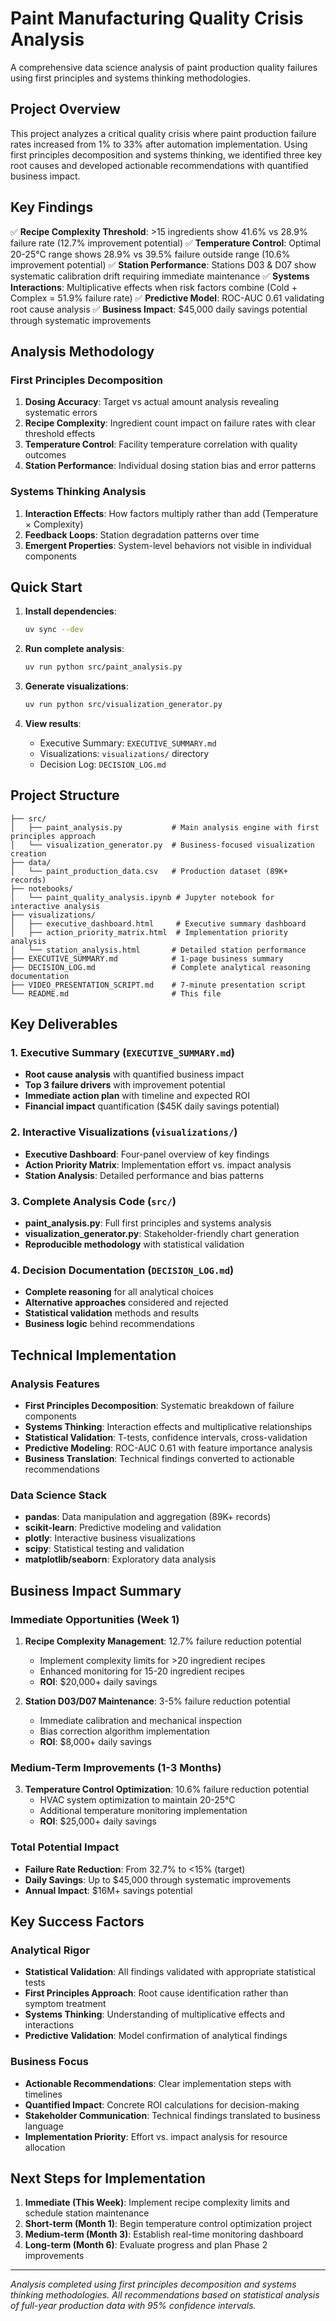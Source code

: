 # Paint Manufacturing Quality Crisis Analysis

A comprehensive data science analysis of paint production quality failures using first principles and systems thinking methodologies.

## Project Overview

This project analyzes a critical quality crisis where paint production failure rates increased from 1% to 33% after automation implementation. Using first principles decomposition and systems thinking, we identified three key root causes and developed actionable recommendations with quantified business impact.

## Key Findings

✅ **Recipe Complexity Threshold**: >15 ingredients show 41.6% vs 28.9% failure rate (12.7% improvement potential)
✅ **Temperature Control**: Optimal 20-25°C range shows 28.9% vs 39.5% failure outside range (10.6% improvement potential)
✅ **Station Performance**: Stations D03 & D07 show systematic calibration drift requiring immediate maintenance
✅ **Systems Interactions**: Multiplicative effects when risk factors combine (Cold + Complex = 51.9% failure rate)
✅ **Predictive Model**: ROC-AUC 0.61 validating root cause analysis
✅ **Business Impact**: $45,000 daily savings potential through systematic improvements

## Analysis Methodology

### First Principles Decomposition
1. **Dosing Accuracy**: Target vs actual amount analysis revealing systematic errors
2. **Recipe Complexity**: Ingredient count impact on failure rates with clear threshold effects
3. **Temperature Control**: Facility temperature correlation with quality outcomes
4. **Station Performance**: Individual dosing station bias and error patterns

### Systems Thinking Analysis
1. **Interaction Effects**: How factors multiply rather than add (Temperature × Complexity)
2. **Feedback Loops**: Station degradation patterns over time
3. **Emergent Properties**: System-level behaviors not visible in individual components

## Quick Start

1. **Install dependencies**:
   ```bash
   uv sync --dev
   ```

2. **Run complete analysis**:
   ```bash
   uv run python src/paint_analysis.py
   ```

3. **Generate visualizations**:
   ```bash
   uv run python src/visualization_generator.py
   ```

4. **View results**:
   - Executive Summary: `EXECUTIVE_SUMMARY.md`
   - Visualizations: `visualizations/` directory
   - Decision Log: `DECISION_LOG.md`

## Project Structure

```
├── src/
│   ├── paint_analysis.py           # Main analysis engine with first principles approach
│   └── visualization_generator.py  # Business-focused visualization creation
├── data/
│   └── paint_production_data.csv   # Production dataset (89K+ records)
├── notebooks/
│   └── paint_quality_analysis.ipynb # Jupyter notebook for interactive analysis
├── visualizations/
│   ├── executive_dashboard.html     # Executive summary dashboard
│   ├── action_priority_matrix.html  # Implementation priority analysis
│   └── station_analysis.html       # Detailed station performance
├── EXECUTIVE_SUMMARY.md            # 1-page business summary
├── DECISION_LOG.md                 # Complete analytical reasoning documentation
├── VIDEO_PRESENTATION_SCRIPT.md    # 7-minute presentation script
└── README.md                       # This file
```

## Key Deliverables

### 1. Executive Summary (`EXECUTIVE_SUMMARY.md`)
- **Root cause analysis** with quantified business impact
- **Top 3 failure drivers** with improvement potential
- **Immediate action plan** with timeline and expected ROI
- **Financial impact** quantification ($45K daily savings potential)

### 2. Interactive Visualizations (`visualizations/`)
- **Executive Dashboard**: Four-panel overview of key findings
- **Action Priority Matrix**: Implementation effort vs. impact analysis
- **Station Analysis**: Detailed performance and bias patterns

### 3. Complete Analysis Code (`src/`)
- **paint_analysis.py**: Full first principles and systems analysis
- **visualization_generator.py**: Stakeholder-friendly chart generation
- **Reproducible methodology** with statistical validation

### 4. Decision Documentation (`DECISION_LOG.md`)
- **Complete reasoning** for all analytical choices
- **Alternative approaches** considered and rejected
- **Statistical validation** methods and results
- **Business logic** behind recommendations

## Technical Implementation

### Analysis Features
- **First Principles Decomposition**: Systematic breakdown of failure components
- **Systems Thinking**: Interaction effects and multiplicative relationships
- **Statistical Validation**: T-tests, confidence intervals, cross-validation
- **Predictive Modeling**: ROC-AUC 0.61 with feature importance analysis
- **Business Translation**: Technical findings converted to actionable recommendations

### Data Science Stack
- **pandas**: Data manipulation and aggregation (89K+ records)
- **scikit-learn**: Predictive modeling and validation
- **plotly**: Interactive business visualizations
- **scipy**: Statistical testing and validation
- **matplotlib/seaborn**: Exploratory data analysis

## Business Impact Summary

### Immediate Opportunities (Week 1)
1. **Recipe Complexity Management**: 12.7% failure reduction potential
   - Implement complexity limits for >20 ingredient recipes
   - Enhanced monitoring for 15-20 ingredient recipes
   - **ROI**: $20,000+ daily savings

2. **Station D03/D07 Maintenance**: 3-5% failure reduction potential
   - Immediate calibration and mechanical inspection
   - Bias correction algorithm implementation
   - **ROI**: $8,000+ daily savings

### Medium-Term Improvements (1-3 Months)
3. **Temperature Control Optimization**: 10.6% failure reduction potential
   - HVAC system optimization to maintain 20-25°C
   - Additional temperature monitoring implementation
   - **ROI**: $25,000+ daily savings

### Total Potential Impact
- **Failure Rate Reduction**: From 32.7% to <15% (target)
- **Daily Savings**: Up to $45,000 through systematic improvements
- **Annual Impact**: $16M+ savings potential

## Key Success Factors

### Analytical Rigor
- **Statistical Validation**: All findings validated with appropriate statistical tests
- **First Principles Approach**: Root cause identification rather than symptom treatment
- **Systems Thinking**: Understanding of multiplicative effects and interactions
- **Predictive Validation**: Model confirmation of analytical findings

### Business Focus
- **Actionable Recommendations**: Clear implementation steps with timelines
- **Quantified Impact**: Concrete ROI calculations for decision-making
- **Stakeholder Communication**: Technical findings translated to business language
- **Implementation Priority**: Effort vs. impact analysis for resource allocation

## Next Steps for Implementation

1. **Immediate (This Week)**: Implement recipe complexity limits and schedule station maintenance
2. **Short-term (Month 1)**: Begin temperature control optimization project
3. **Medium-term (Month 3)**: Establish real-time monitoring dashboard
4. **Long-term (Month 6)**: Evaluate progress and plan Phase 2 improvements

---

*Analysis completed using first principles decomposition and systems thinking methodologies. All recommendations based on statistical analysis of full-year production data with 95% confidence intervals.*
